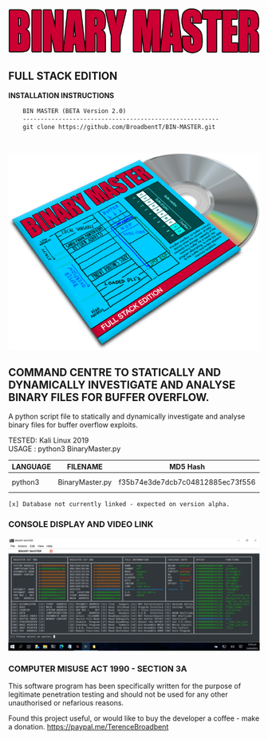 <p align="center">
  <img src="https://github.com/BroadbentT/BIN-MASTER/blob/master/picture1.png">
</p>

## FULL STACK EDITION

**INSTALLATION INSTRUCTIONS**

        BIN MASTER (BETA Version 2.0)
        -------------------------------------------------------
        git clone https://github.com/BroadbentT/BIN-MASTER.git 
<br>

<p align="center">
  <img src="https://github.com/BroadbentT/BIN-MASTER/blob/master/picture2.png"> 
</p>

## COMMAND CENTRE TO STATICALLY AND DYNAMICALLY INVESTIGATE AND ANALYSE BINARY FILES FOR BUFFER OVERFLOW.

A python script file to statically and dynamically investigate and analyse binary files for buffer overflow exploits. 

TESTED: Kali Linux 2019<br>
USAGE : python3 BinaryMaster.py

| LANGUAGE  | FILENAME        | MD5 Hash                         | DESCRIPTION    | VERSION    |
|------     |------           | -------                          | ------         | ----       |
| python3   | BinaryMaster.py | f35b74e3de7dcb7c04812885ec73f556 | Command Centre | Full Stack |

	[x] Database not currently linked - expected on version alpha.

### CONSOLE DISPLAY AND VIDEO LINK
[![RamMater](https://github.com/BroadbentT/BIN-MASTER/blob/master/picture3.png)](https://youtu.be/73nA-Yx8IGU "Binary Master")

### COMPUTER MISUSE ACT 1990 - SECTION 3A
This software program has been specifically written for the purpose of legitimate penetration testing and should not be used for any other unauthorised or nefarious reasons.

Found this project useful, or would like to buy the developer a coffee - make a donation.
https://paypal.me/TerenceBroadbent
